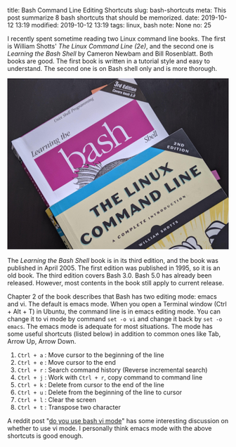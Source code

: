 title: Bash Command Line Editing Shortcuts
slug: bash-shortcuts
meta: This post summarize 8 bash shortcuts that should be memorized. 
date: 2019-10-12 13:19
modified: 2019-10-12 13:19
tags: linux, bash
note: None
no: 25


I recently spent sometime reading two Linux command line books.  The first is William Shotts' 
*The Linux Command Line (2e)*, and the second one is *Learning the Bash Shell* 
by Cameron Newbam and Bill Rosenblatt. Both books are good.  The first book is 
written in a tutorial style and easy to understand.  The second one is on 
Bash shell only and is more thorough. 

<div style="max-width:800px">
  <img class="img-fluid pb-3" src="/images/bash-books-crop.jpg" alt="bash-books"> 
</div>

The *Learning the Bash Shell* book is in its third edition, and the book was 
published in April 2005.  The first edition was published in 1995, so it is an 
old book.  The third edition covers Bash 3.0.  Bash 5.0 has already been 
released. However, most contents in the book still apply to current release. 

Chapter 2 of the book describes that Bash has two editing mode: emacs and vi. 
The default is emacs mode. When you open a Terminal window (Ctrl + Alt + T) in 
Ubuntu, the command line is in emacs editing mode.  You can change it to vi mode 
by command `set -o vi` and change it back by `set -o emacs`.  The emacs mode 
is adequate for most situations. The mode has some useful shortcuts (listed
below) in addition to common ones like Tab, Arrow Up, Arrow Down. 

1. `Ctrl + a` : Move cursor to the beginning of the line
2. `Ctrl + e` : Move cursor to the end
3. `Ctrl + r` : Search command history (Reverse incremental search)
4. `Ctrl + j` : Work with `Ctrl + r`, copy command to command line
5. `Ctrl + k` : Delete from cursor to the end of the line
6. `Ctrl + u` : Delete from the beginning of the line to cursor
7. `Ctrl + l` : Clear the screen
8. `Ctrl + t` : Transpose two character

A reddit post 
"[do you use bash vi mode](https://www.reddit.com/r/vim/comments/a65qfe/do_you_use_bash_vi_mode/)" 
has some interesting discussion on 
whether to use vi mode.  I personally think emacs mode with the above shortcuts 
is good enough. 

